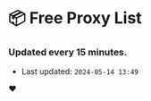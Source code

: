 # :package: Free Proxy List
### Updated every 15 minutes.

- Last updated: `2024-05-14 13:49`

:heart:
